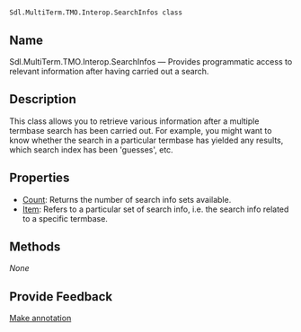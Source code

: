 

# 
    Sdl.MultiTerm.TMO.Interop.SearchInfos class



## Name

Sdl.MultiTerm.TMO.Interop.SearchInfos —          Provides programmatic access to relevant information after having carried out a search.



## Description



This class allows you to retrieve various information after a multiple termbase search has been carried out. For example, you might want to know whether the search in a particular termbase has yielded any results, which search index has been 'guesses', etc.



## Properties

* [Count](Sdl.MultiTerm.TMO.Interop.SearchInfos.Count.html): Returns the number of search info sets available.
* [Item](Sdl.MultiTerm.TMO.Interop.SearchInfos.Item.html): Refers to a particular set of search info, i.e. the search info related to a specific termbase.




## Methods
*None*


## Provide Feedback

[Make annotation](mailto:sdk-feedback@sdl.com&amp;subject=Reference%20for%20Sdl.MultiTerm.TMO.Interop.SearchInfos)

